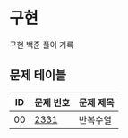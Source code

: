 # 구현 <Implementation>
구현 백준 풀이 기록
## 문제 테이블
|ID|문제 번호|문제 제목|
|---|------|---|
|00|[2331](https://www.acmicpc.net/problem/2331)|반복수열|
